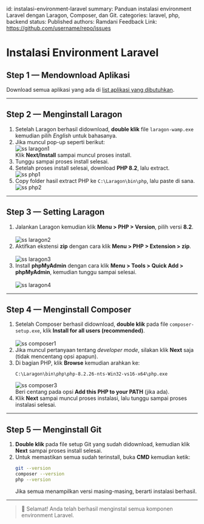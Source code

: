 id: instalasi-environment-laravel
summary: Panduan instalasi environment Laravel dengan Laragon, Composer, dan Git.
categories: laravel, php, backend
status: Published
authors: Ramdani
Feedback Link: https://github.com/username/repo/issues

# Instalasi Environment Laravel

## Step 1 — Mendownload Aplikasi

Download semua aplikasi yang ada di [list aplikasi yang dibutuhkan](https://ram2thedani.github.io/modul/restapi-laravel-part1/#1).

---

## Step 2 — Menginstall Laragon

1. Setelah Laragon berhasil didownload, **double klik** file `laragon-wamp.exe` kemudian pilih _English_ untuk bahasanya.
2. Jika muncul pop-up seperti berikut:<br>
   ![ss laragon1](instalasi-environment-laravel/img/lokasi.png)<br>
   Klik **Next/Install** sampai muncul proses install.
3. Tunggu sampai proses install selesai.
4. Setelah proses install selesai, download **PHP 8.2**, lalu extract.<br>
   ![ss php1](instalasi-environment-laravel/img/php1.png)<br>
5. Copy folder hasil extract PHP ke `C:\Laragon\bin\php`, lalu paste di sana.<br>
   ![ss php2](instalasi-environment-laravel/img/paste.png)

---

## Step 3 — Setting Laragon

1. Jalankan Laragon kemudian klik **Menu > PHP > Version**, pilih versi **8.2**.  
    <br>
   ![ss laragon2](instalasi-environment-laravel/img/versi.png)<br>
2. Aktifkan ekstensi **zip** dengan cara klik **Menu > PHP > Extension > zip**.  
    <br>
   ![ss laragon3](instalasi-environment-laravel/img/zip.png)<br>
3. Install **phpMyAdmin** dengan cara klik **Menu > Tools > Quick Add > phpMyAdmin**, kemudian tunggu sampai selesai.  
    <br>
   ![ss laragon4](instalasi-environment-laravel/img/phpmyadmin.png)<br>

---

## Step 4 — Menginstall Composer

1. Setelah Composer berhasil didownload, **double klik** pada file `composer-setup.exe`, klik **Install for all users (recommended)**.  
    <br>
   ![ss composer1](instalasi-environment-laravel/img/user.png)<br>
2. Jika muncul pertanyaan tentang _developer mode_, silakan klik **Next** saja (tidak mencentang opsi apapun).
3. Di bagian PHP, klik **Browse** kemudian arahkan ke:
   ```
   C:\Laragon\bin\php\php-8.2.26-nts-Win32-vs16-x64\php.exe
   ```
   ![ss composer3](instalasi-environment-laravel/img/browse2.png)<br>
   Beri centang pada opsi **Add this PHP to your PATH** (jika ada).
4. Klik **Next** sampai muncul proses instalasi, lalu tunggu sampai proses instalasi selesai.

---

## Step 5 — Menginstall Git

1. **Double klik** pada file setup Git yang sudah didownload, kemudian klik **Next** sampai proses install selesai.
2. Untuk memastikan semua sudah terinstall, buka **CMD** kemudian ketik:
   ```bash
   git --version
   composer --version
   php --version
   ```
   Jika semua menampilkan versi masing-masing, berarti instalasi berhasil.

---

> 🎉 Selamat! Anda telah berhasil menginstal semua komponen environment Laravel.
